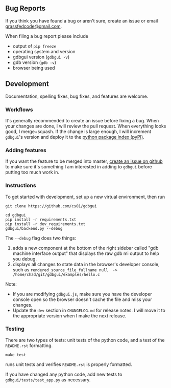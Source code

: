 ## Bug Reports

If you think you have found a bug or aren't sure, create an issue or email grassfedcode@gmail.com.

When filing a bug report please include

* output of `pip freeze`
* operating system and version
* gdbgui version (`gdbgui -v`)
* gdb version (`gdb -v`)
* browser being used

## Development
Documentation, spelling fixes, bug fixes, and features are welcome.

### Workflows
It's generally recommended to create an issue before fixing a bug. When your changes are done, I will review the pull request. When everything looks good, I merge+squash. If the change is large enough, I will increment `gdbgui`'s version and deploy it to the [python package index (pyPI)](https://pypi.python.org/pypi).

### Adding features
If you want the feature to be merged into master, [create an issue on github](https://github.com/cs01/gdbgui/issues) to make sure it's something I am interested in adding to `gdbgui` before putting too much work in.

### Instructions
To get started with development, set up a new virtual environment, then
run
```
git clone https://github.com/cs01/gdbgui

cd gdbgui
pip install -r requirements.txt
pip install -r dev_requirements.txt
gdbgui/backend.py --debug
```

The `--debug` flag does two things:
1. adds a new component at the bottom of the right sidebar called "gdb machine interface output" that displays the raw gdb mi output to help you debug.
1. displays all changes to state data in the browser's developer console, such as `rendered_source_file_fullname null  ->  /home/chad/git/gdbgui/examples/hello.c`

Note:
* If you are modifying `gdbgui.js`, make sure you have the developer console open so the browser doesn't cache the file and miss your changes.
* Update the `dev` section in `CHANGELOG.md` for release notes. I will move it to the appropriate version when I make the next release.


### Testing
There are two types of tests: unit tests of the python code, and a test of the `README.rst` formatting.

```
make test
```
runs unit tests and verifies `README.rst` is properly formatted.

If you have changed any python code, add new tests to `gdbgui/tests/test_app.py` as necessary.
